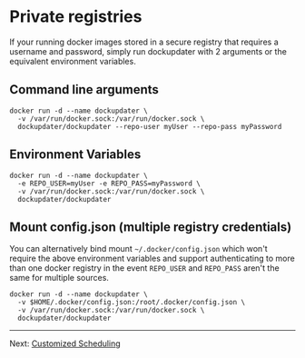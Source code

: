 # Private registries

If your running docker images stored in a secure registry that requires a username and password, simply run dockupdater with 2 arguments or the equivalent environment variables.

## Command line arguments

```
docker run -d --name dockupdater \
  -v /var/run/docker.sock:/var/run/docker.sock \
  dockupdater/dockupdater --repo-user myUser --repo-pass myPassword
```

## Environment Variables

```
docker run -d --name dockupdater \
  -e REPO_USER=myUser -e REPO_PASS=myPassword \
  -v /var/run/docker.sock:/var/run/docker.sock \
  dockupdater/dockupdater
```

## Mount config.json (multiple registry credentials)

You can alternatively bind mount `~/.docker/config.json` which won't require the above environment variables and support authenticating to more than one docker registry in the event `REPO_USER` and `REPO_PASS` aren't the same for multiple sources.

```
docker run -d --name dockupdater \
  -v $HOME/.docker/config.json:/root/.docker/config.json \
  -v /var/run/docker.sock:/var/run/docker.sock \
  dockupdater/dockupdater
```

***

Next: [Customized Scheduling](Customized-Scheduling.md)

